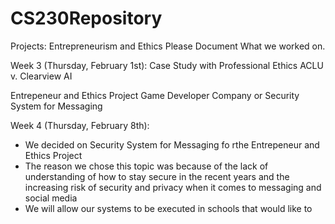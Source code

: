 # CS230Repository
Projects: Entrepreneurism and Ethics
Please Document What we worked on.

Week 3 (Thursday, February 1st):
Case Study with Professional Ethics
ACLU v. Clearview AI

Entrepeneur and Ethics Project
Game Developer Company or Security System for Messaging 

Week 4 (Thursday, February 8th):
- We decided on Security System for Messaging fo rthe Entrepeneur and Ethics Project
- The reason we chose this topic was because of the lack of understanding of how to stay secure in the recent years and the increasing risk of security and privacy when it comes to messaging and social media
- We will allow our systems to be executed in schools that would like to
